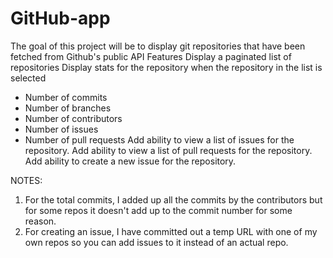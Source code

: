 # GitHub-app
The goal of this project will be to display git repositories that have been fetched from Github's public API
Features
Display a paginated list of repositories
Display stats for the repository when the repository in the list is selected
  - Number of commits
  - Number of branches
  - Number of contributors
  - Number of issues
  - Number of pull requests
Add ability to view a list of issues for the repository.
Add ability to view a list of pull requests for the repository.
Add ability to create a new issue for the repository.

NOTES:
1. For the total commits, I added up all the commits by the contributors but for some repos it doesn't add up to the commit number for some reason.
2. For creating an issue, I have committed out a temp URL with one of my own repos so you can add issues to it instead of an actual repo.
